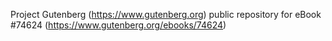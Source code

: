 Project Gutenberg (https://www.gutenberg.org) public repository for
eBook #74624 (https://www.gutenberg.org/ebooks/74624)
